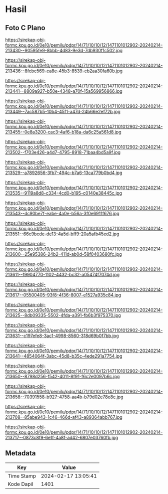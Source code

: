 # Hasil

## Foto C Plano

https://sirekap-obj-formc.kpu.go.id/0e10/pemilu/pdpr/14/71/10/10/12/1471101012902-20240214-213430--90595fe9-8bbb-4d83-9e3d-7db930f1c502.jpg

https://sirekap-obj-formc.kpu.go.id/0e10/pemilu/pdpr/14/71/10/10/12/1471101012902-20240214-213436--8fcbc569-ca8e-45b3-8539-cb2aa30fa60b.jpg

https://sirekap-obj-formc.kpu.go.id/0e10/pemilu/pdpr/14/71/10/10/12/1471101012902-20240214-213441--8809a927-b50e-4348-a70f-15a569956866.jpg

https://sirekap-obj-formc.kpu.go.id/0e10/pemilu/pdpr/14/71/10/10/12/1471101012902-20240214-213449--7ac587b5-10b4-45f1-a47d-24b66e2ef72b.jpg

https://sirekap-obj-formc.kpu.go.id/0e10/pemilu/pdpr/14/71/10/10/12/1471101012902-20240214-213455--0e8a3200-cac3-4af6-b18a-da6c25a561d8.jpg

https://sirekap-obj-formc.kpu.go.id/0e10/pemilu/pdpr/14/71/10/10/12/1471101012902-20240214-213502--f703e426-a4d7-4795-8918-71baa4bd5a9f.jpg

https://sirekap-obj-formc.kpu.go.id/0e10/pemilu/pdpr/14/71/10/10/12/1471101012902-20240214-213529--a7892656-3fb7-494c-b7a6-13ca779b0bd4.jpg

https://sirekap-obj-formc.kpu.go.id/0e10/pemilu/pdpr/14/71/10/10/12/1471101012902-20240214-213535--9119a8d8-c334-4cd0-b195-c0140e38445c.jpg

https://sirekap-obj-formc.kpu.go.id/0e10/pemilu/pdpr/14/71/10/10/12/1471101012902-20240214-213543--dc90be7f-eabe-4a0e-b56a-3f0e6911f676.jpg

https://sirekap-obj-formc.kpu.go.id/0e10/pemilu/pdpr/14/71/10/10/12/1471101012902-20240214-213551--66c9bcde-de13-4a5d-bff9-20a5afb45ed2.jpg

https://sirekap-obj-formc.kpu.go.id/0e10/pemilu/pdpr/14/71/10/10/12/1471101012902-20240214-213600--25e95386-24b2-411d-ab0d-58f0403680fc.jpg

https://sirekap-obj-formc.kpu.go.id/0e10/pemilu/pdpr/14/71/10/10/12/1471101012902-20240214-213611--f9904770-1102-4432-bc32-a05474f7074d.jpg

https://sirekap-obj-formc.kpu.go.id/0e10/pemilu/pdpr/14/71/10/10/12/1471101012902-20240214-213617--05500405-93f8-4f36-8007-e1527a935c84.jpg

https://sirekap-obj-formc.kpu.go.id/0e10/pemilu/pdpr/14/71/10/10/12/1471101012902-20240214-213625--8db09335-5502-4fda-a391-fb6b3f975370.jpg

https://sirekap-obj-formc.kpu.go.id/0e10/pemilu/pdpr/14/71/10/10/12/1471101012902-20240214-213631--c197efe8-3ac1-4998-8560-318d69b0f7bb.jpg

https://sirekap-obj-formc.kpu.go.id/0e10/pemilu/pdpr/14/71/10/10/12/1471101012902-20240214-213641--4854064f-3abc-45d8-b35c-4ede291a7754.jpg

https://sirekap-obj-formc.kpu.go.id/0e10/pemilu/pdpr/14/71/10/10/12/1471101012902-20240214-213650--8798d256-f542-4011-8f91-f6c2e0097b6c.jpg

https://sirekap-obj-formc.kpu.go.id/0e10/pemilu/pdpr/14/71/10/10/12/1471101012902-20240214-213658--70391558-b927-4758-aa4b-b79d02e78e8c.jpg

https://sirekap-obj-formc.kpu.go.id/0e10/pemilu/pdpr/14/71/10/10/12/1471101012902-20240214-213708--85abe943-1c46-466d-af43-a89364abb767.jpg

https://sirekap-obj-formc.kpu.go.id/0e10/pemilu/pdpr/14/71/10/10/12/1471101012902-20240214-213717--0873c8f9-6e1f-4a8f-ad42-6807e03760fb.jpg


## Metadata

| Key        | Value               |
| ---------- | ------------------- |
| Time Stamp | 2024-02-17 13:05:41 |
| Kode Dapil | 1401                |



